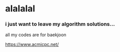 # alalalal

### i just want to leave my algorithm solutions...

all my codes are for baekjoon


https://www.acmicpc.net/

